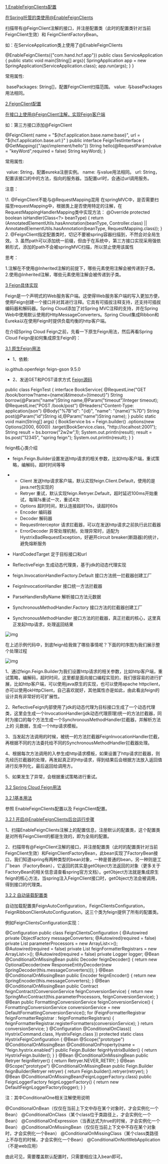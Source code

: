 [1.EnableFeignClients配置](https://polars.info/doc/#/Feign使用说明文档?id=_1enablefeignclients配置)

[在Spring托管的类使用@EnableFeignClients](https://polars.info/doc/#/Feign使用说明文档?id=在spring托管的类使用enablefeignclients)

扫描带有@FeignClient注解的接口，并注册配置类（此时的配置类针对当前FeignClient生效）和 FeignClientFactoryBean。

如：在ServiceApplication类上使用了@EnableFeignClients

@EnableFeignClients({"com.hand.hcf.app"}) public class ServiceApplication {    public static void main(String[] args){        SpringApplication app = new SpringApplication(ServiceApplication.class);        app.run(args);    } } 

常用属性:

​    basePackages: String[]，配置FeignClient扫描范围。    value: 与basePackages用法相同。 

[2.FeignClient配置](https://polars.info/doc/#/Feign使用说明文档?id=_2feignclient配置)

[在接口上使用@FeignClient注解，实现Feign客户端](https://polars.info/doc/#/Feign使用说明文档?id=在接口上使用feignclient注解，实现feign客户端)

如：第三方接口添加@FeignClient

@FeignClient(        name = "${hcf.application.base.name:base}",        url = "${hcf.application.base.url:}" ) public interface FeignTestInterface {    @GetMapping({"/api/implement/hello"})    String hello(@RequestParam(value = "keyWord",required = false) String keyWord); } 

常用属性:

​    value: String，配置eureka注册实例。    name: 与value用法相同。    url: String，配置该接口的中的方法，指向的服务器。当配置url时，会通过url调用服务。 

注意：

\1. @FeignClient不能与@RequestMapping混用    在springMVC中，是否需要扫描至requestMapping中，根据类上是否使用特定的注解，在RequestMappingHandlerMapping类中实现方法：        @Override        protected boolean isHandler(Class<?> beanType) {            return (AnnotatedElementUtils.hasAnnotation(beanType, Controller.class) ||                    AnnotatedElementUtils.hasAnnotation(beanType, RequestMapping.class));        } 2. @FeignClient指定配置类时，切记不要被spring容器扫描到，不然会对全局生效。 3. 虽然path可以添加统一前缀，但由于在系统中，第三方接口实现采用强依赖形式，添加的path不会被springMVC扫描，所以禁止使用该属性 

思考：

​    1.注解在不使用@Inherited注解的前提下，哪些元素使用注解会被传递到子类。    2.使用@Inherited注解，哪些元素使用注解会被传递到子类。 

[3 Feign具体实现](https://polars.info/doc/#/Feign使用说明文档?id=_3-feign具体实现)

Feign是一个声明式的Web服务客户端。这使得Web服务客户端的写入更加方便，使用Feign创建一个接口并对其进行注释。它具有可插拔注释支持，还支持可插拔编码器和解码器。Spring Cloud添加了对Spring MVC注释的支持，并在Spring Web中使用默认使用的HttpMessageConverters。Spring Cloud集成Ribbon和Eureka以在使用Feign时提供负载均衡的http客户端。

在介绍Spring Cloud Feign之前，先看一下原生Feign用法，然后再看Spring Cloud Feign是如何集成原生Feign的：

[3.1 原生Feign用法](https://polars.info/doc/#/Feign使用说明文档?id=_31-原生feign用法)

- 1、依赖:

<dependency>  <groupId>io.github.openfeign</groupId>  <artifactId>feign-gson</artifactId>  <version>9.5.0</version> </dependency> 

- 2、发送GET和POST请求方式 [Feign源码](https://github.com/OpenFeign/feign)

public class FeignTest {   interface BookService{      @RequestLine("GET /book/borrow?name={name}&timeout={timeout}")      String borrow(@Param("name")String name,@Param("timeout")Integer timeout);       @RequestLine("POST /book/post")      @Headers("Content-Type: application/json")      @Body("%7B\"id\": \"{id}\", \"name\": \"{name}\"%7D")      String post(@Param("id")String id,@Param("name")String name);  }   public static void main(String[] args) {      BookService bs = Feign.builder()              .options(new Options(2000, 6000))              .target(BookService.class, "http://localhost:2001");      String result = bs.borrow("2w2w",1);      System.out.println(result);      result = bs.post("12345", "spring feign");      System.out.println(result);  } } 

feign核心类介绍

- feign.Feign.Builder设置发送http请求的相关参数，比如http客户端，重试策略，编解码，超时时间等等

- - Client 发送http请求客户端，默认实现feign.Client.Default，使用的是java.net包实现的
  - Retryer 重试，默认实现feign.Retryer.Default，超时延迟100ms开始重试，每隔1s重试一次，重试4次
  - Options 超时时间，默认连接超时10s，读超时60s
  - Encoder 编码器
  - Decoder 解码器
  - RequestInterceptor 请求拦截器，可以在发送http请求之前执行此拦截器
  - ErrorDecoder 异常处理机制，处理异常时，适配为HystrixBadRequestException，好避开circuit breaker(断路器)的统计，避免熔断服务

- HardCodedTarget 定于目标接口和url
- ReflectiveFeign 生成动态代理类，基于jdk的动态代理实现
- feign.InvocationHandlerFactory.Default 接口方法统一拦截器创建工厂
- FeignInvocationHandler 接口统一方法拦截器
- ParseHandlersByName 解析接口方法元数据
- SynchronousMethodHandler.Factory 接口方法的拦截器创建工厂
- SynchronousMethodHandler 接口方法的拦截器，真正拦截的核心，这里真正发起http请求，处理返回结果

![img](D:/Youdao/YoudaoNote/findgalaxy@163.com/8a8816c74b194f768d052b1c3d3132e0/feignflow.png)

在上述示例代码中，到底feign给我做了哪些事情呢？下面的时序图为我们展示整个处理过程

![img](D:/Youdao/YoudaoNote/findgalaxy@163.com/220c05f3cf9f46239be4ab5c06b189d8/eignsequence.png)

1、通过feign.Feign.Builder为我们设置http请求的相关参数，比如http客户端，重试策略，编解码，超时时间，这里都是面向接口编程实现的，我们很容易的进行扩展，比如http客户端，可以使用java原生的实现，也可以使用apache httpclient，亦可以使用okHttpClient，自己喜欢就好，其他属性亦是如此，由此看出feign的设计具有非常好的可扩展性。

2、ReflectiveFeign内部使用了jdk的动态代理为目标接口生成了一个动态代理类，这里会生成一个InvocationHandler(jdk动态代理原理)统一的方法拦截器，同时为接口的每个方法生成一个SynchronousMethodHandler拦截器，并解析方法上的 元数据，生成一个http请求模板。

3、当发起方法调用的时候，被统一的方法拦截器FeignInvocationHandler拦截，再根据不同的方法委托给不同的SynchronousMethodHandler拦截器处理。

4、根据每次方法调用的入参生成http请求模板，如果设置了http请求拦截器，则先经历拦截器的处理，再发起真正的http请求，得到结果后会根据方法放入返回值进行反序列化，最后返回给调用方。

5、如果发生了异常，会根据重试策略进行重试。

[3.2 Spring Cloud Feign用法](https://polars.info/doc/#/Feign使用说明文档?id=_32-spring-cloud-feign用法)

[3.2.1基本用法](https://polars.info/doc/#/Feign使用说明文档?id=_321基本用法)

参照 EnableFeignClients配置以及 FeignClient配置。

[3.2.1 开启@EnableFeignClients后台运行步骤](https://polars.info/doc/#/Feign使用说明文档?id=_321-开启enablefeignclients后台运行步骤)

1、扫描EnableFeignClients注解上的配置信息，注册默认的配置类，这个配置类是对所有FeignClient的都是生效的，即为全局的配置。

2、扫描带有@FeignClient注解的接口，并注册配置类（此时的配置类针对当前FeignClient生效）和FeignClientFactoryBean，此bean实现了FactoryBean接口，我们知道spring有两种类型的bean对象，一种是普通的bean，另一种则是工厂bean（FactoryBean），它返回的其实是getObject方法返回的对象（更多关于FactoryBean的相关信息请查看spring官方文档）。getObject方法就是集成原生feign的核心方法，当spring注入FeignClient接口时，getObject方法会被调用，得到接口的代理类。

[3.2.2 自动装载配置类](https://polars.info/doc/#/Feign使用说明文档?id=_322-自动装载配置类)

自动加载配置类FeignAutoConfiguration，FeignClientsConfiguration，FeignRibbonClientAutoConfiguration，这三个类为feign提供了所有的配置类。

例如FeignClientsConfiguration实现：

@Configuration public class FeignClientsConfiguration {     @Autowired    private ObjectFactory<HttpMessageConverters> messageConverters;     @Autowired(required = false)    private List<AnnotatedParameterProcessor> parameterProcessors = new ArrayList<>();     @Autowired(required = false)    private List<FeignFormatterRegistrar> feignFormatterRegistrars = new ArrayList<>();     @Autowired(required = false)    private Logger logger;     @Bean    @ConditionalOnMissingBean    public Decoder feignDecoder() {        return new OptionalDecoder(new ResponseEntityDecoder(new SpringDecoder(this.messageConverters)));    }     @Bean    @ConditionalOnMissingBean    public Encoder feignEncoder() {        return new SpringEncoder(this.messageConverters);    }     @Bean    @ConditionalOnMissingBean    public Contract feignContract(ConversionService feignConversionService) {        return new SpringMvcContract(this.parameterProcessors, feignConversionService);    }     @Bean    public FormattingConversionService feignConversionService() {        FormattingConversionService conversionService = new DefaultFormattingConversionService();        for (FeignFormatterRegistrar feignFormatterRegistrar : feignFormatterRegistrars) {            feignFormatterRegistrar.registerFormatters(conversionService);        }        return conversionService;    }     @Configuration    @ConditionalOnClass({ HystrixCommand.class, HystrixFeign.class })    protected static class HystrixFeignConfiguration {        @Bean        @Scope("prototype")        @ConditionalOnMissingBean        @ConditionalOnProperty(name = "feign.hystrix.enabled")        public Feign.Builder feignHystrixBuilder() {            return HystrixFeign.builder();        }    }     @Bean    @ConditionalOnMissingBean    public Retryer feignRetryer() {        return Retryer.NEVER_RETRY;    }     @Bean    @Scope("prototype")    @ConditionalOnMissingBean    public Feign.Builder feignBuilder(Retryer retryer) {        return Feign.builder().retryer(retryer);    }     @Bean    @ConditionalOnMissingBean(FeignLoggerFactory.class)    public FeignLoggerFactory feignLoggerFactory() {        return new DefaultFeignLoggerFactory(logger);    } } 

注：其中ConditionalOne相关注解使用说明

@ConditionalOnBean（仅仅在当前上下文中存在某个对象时，才会实例化一个Bean） @ConditionalOnClass（某个class位于类路径上，才会实例化一个Bean） @ConditionalOnExpression（当表达式为true的时候，才会实例化一个Bean） @ConditionalOnMissingBean（仅仅在当前上下文中不存在某个对象时，才会实例化一个Bean） @ConditionalOnMissingClass（某个class类路径上不存在的时候，才会实例化一个Bean） @ConditionalOnNotWebApplication（不是web应用） 

由此可见，需要覆盖默认配置时，只需要相应注入bean即可。